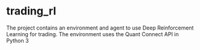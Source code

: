 # trading_rl
The project contains an environment and agent to use Deep Reinforcement Learning for trading. The environment uses the Quant Connect API in Python 3
